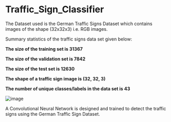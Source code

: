# Traffic_Sign_Classifier
The Dataset used is the German Traffic Signs Dataset which contains images of the shape (32x32x3) i.e. RGB images. 

Summary statistics of the traffic signs data set given below:

  **The size of the training set is 31367**

  **The size of the validation set is 7842**

  **The size of the test set is 12630**

  **The shape of a traffic sign image is (32, 32, 3)**

  **The number of unique classes/labels in the data set is 43**



![image](https://user-images.githubusercontent.com/87779103/137122247-d3296b19-d572-4ae6-9c25-55803c7f1c58.png)


A Convolutional Neural Network is designed and trained to detect the traffic signs using the German Traffic Sign Dataset.
